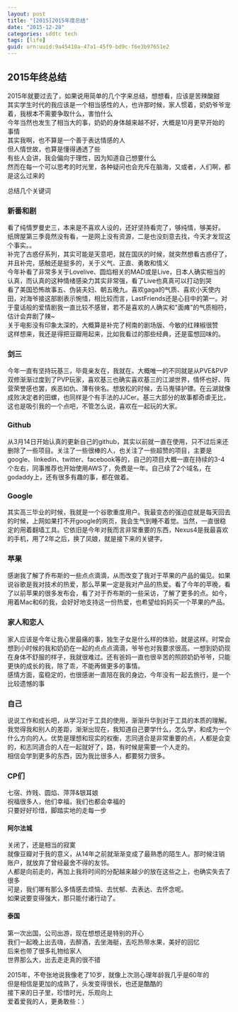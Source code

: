 ```yaml
---
layout: post
title: "[2015]2015年度总结"
date: "2015-12-28"
categories: sddtc tech
tags: [life]
guid: urn:uuid:9a45410a-47a1-45f9-bd9c-f6e3b97651e2
---
```


## 2015年终总结  

2015年就要过去了，如果说用简单的几个字来总结，想想看，应该是苦辣酸甜  
其实学生时代的我应该是一个相当感性的人，也许那时候，家人惯着，奶奶爷爷宠着，我根本不需要争取什么，害怕什么  
今年当然也发生了相当大的事，奶奶的身体越来越不好，大概是10月更早开始的事情  
其实我啊，也不算是一个善于表达情感的人  
但人情世故，也算是懂得通透了些  
有些人会讲，我会偏向于理性，因为知道自己想要什么  
然而在每一个可以思考的时光里，各种疑问也会充斥在脑海，又或者，人们啊，都是这么过来的  

总结几个关键词  

### 新番和剧  
看了纯情罗曼史三，本来是不喜欢人设的，还好坚持看完了，够纯情，够美好。  
纸牌屋第三季竟然没有看，一是网上没有资源，二是也没刻意去找，今天才发现这个事实。。  
补完了古惑仔系列，其实可能是天意吧，就在国庆的时候，就突然想看古惑仔了，并且补完，感触还是挺多的，关于义气、正直、勇敢和情义  
今年补看了非常多关于Lovelive、圆焰相关的MAD或是Live，日本人确实相当的认真，而认真的这种情绪感染力其实非常强，看了Live也真真可以打动到哭  
看了美国恐怖故事五、伪装夫妇、朝五晚九。喜欢gaga的气质、喜欢小天使内田，对海爷接这部剧表示惋惜，相比较而言，LastFriends还是心目中的第一。对于童话般的爱情剧我一直比较不感冒，若不是喜欢的人确实和"面瘫"的气质相符，估计会弃剧了辣~  
关于电影没有印象太深的，大概算是补完了柯南的剧场版、今敏的红辣椒很赞  
这样想来，我还是得把豆瓣用起来，比如我看过的那些经典，还是蛮想回味的。  

### 剑三  
今年一直有坚持玩基三，毕竟亲友在，我就在。大概唯一的不同就是从PVE&PVP双修渐渐过度到了PVP玩家，喜欢基三也确实喜欢基三的江湖世界，情怀也好、阵营荣誉感也罢，疾恶如仇、薄有俠名。想放松的时候，去马嵬驿护镖。在云湖就像成败决定者的田螺，也同样是个有手法的JJCer。基三大部分的故事都奇虐无比，这也是吸引我的一个点吧，不管怎么说，喜欢在一起玩的大家。  

### Github  
从3月14日开始认真的更新自己的github，其实以前就一直在使用，只不过后来还删除了一些项目。关注了一些很棒的人，也关注了一些超赞的项目，主要是google、linkedin、twitter、facebook等的，自己的项目大概一直在持续的3-4个左右，同事推荐也开始使用AWS了，免费是一年。自己续了2个域名，在godaddy上，还有很多有趣的事，都在做着。

### Google
其实高三毕业的时候，我就是一个谷歌重度用户。我最变态的强迫症就是每天回去的时候，上网如果打不开google的网页，我会生气到睡不着觉。当然，一直很稳定的用着翻墙工具。它依旧是今年对我而言非常重要的东西，Nexus4是我最喜欢的手机，用了2年之后，换了凤娘，就是接下来的关键字。

### 苹果  
感谢我了解了乔布斯的一些点点滴滴，从而改变了我对于苹果的产品的偏见。如果说谷歌是我对技术的热爱，那么苹果一定是我对产品的热爱。看了今年的苹晚，看了以前苹果的很多发布会，看了对于乔布斯的一些采访，了解了更多的点。如今，用着Mac和6的我，会好好地支持这一份热爱，也希望给妈妈买一个苹果的产品。  

### 家人和恋人  
家人应该是今年让我心里最痛的事，独生子女是什么样的体验，就是这样。时常会想到小时候的我和奶奶在一起的点点点滴滴，爷爷也对我要求很高。一想到奶奶现在身体不舒服的样子，我就很难过。还有爸妈一直也很辛苦的照顾奶奶爷爷，只能更快的成长的我，除了乖，不能再做更多的事情。  
感情方面，蛮稳定的，也很感谢一直陪在我的身边，今年没有一起去旅行，是一个比较遗憾的事  

### 自己  
说说工作和成长吧，从学习对于工具的使用，渐渐升华到对于工具的本质的理解。我觉得我和别人的差距，渐渐出现在，我知道自己要学什么，怎么学，和成为一个什么方向的人。优势是理想和现实的权衡，志同道合是非常重要的点，人都是会变的，和志同道合的人在一起就好了，路，有时候是需要一个人走的。  
相信会学到更多的东西，因为我比很多人，都要努力很多。  

### CP们
七宿、炸贱、圆焰、萍萍&银耳娘  
祝福很多人，他们幸福，我们也都会幸福的  
只要好好珍惜，脚踏实地的走每一步  

#### 阿尔法城  
关闭了，还是相当的寂寞  
就像豆瓣对于我的意义，从14年之前就渐渐变成了最熟悉的陌生人。那时候注销账户，就放弃了曾经最舍不得的友邻。  
人都是向前走的，再加上我将时间的分配越来越少的放在这些之上，也确实失去了很多  
可是，我们哪有那么多情感去烦恼、去忧郁、去表达、去怀念呢。  
如果说要变得强大，那只能付诸行动了。

#### 泰国  
第一次出国，公司出游，现在想想还是特别的开心  
我们一起晚上出去嗨，去醉酒，去坐海艇，去吃热带水果，美好的回忆  
后来也带了很多礼物给家人  
世界那么大，出去走走真的很不错  


2015年，不夸张地说我像老了10岁，就像上次测心理年龄我几乎是60年的  
但是相信是更加的成熟了，头发变得很长，也还是酷酷的  
接下来的日子里，珍惜时光，乐观向上  
爱着爱我的人，更勇敢些：）
